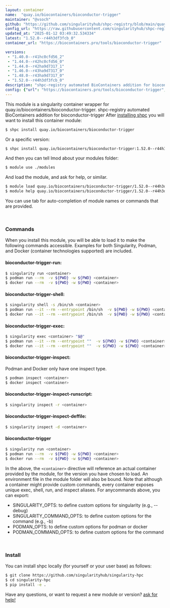```yaml
---
layout: container
name:  "quay.io/biocontainers/bioconductor-trigger"
maintainer: "@vsoch"
github: "https://github.com/singularityhub/shpc-registry/blob/main/quay.io/biocontainers/bioconductor-trigger/container.yaml"
config_url: "https://raw.githubusercontent.com/singularityhub/shpc-registry/main/quay.io/biocontainers/bioconductor-trigger/container.yaml"
updated_at: "2025-01-12 03:49:32.534334"
latest: "1.52.0--r44h3df3fcb_0"
container_url: "https://biocontainers.pro/tools/bioconductor-trigger"

versions:
 - "1.40.0--r41hc0cfd56_2"
 - "1.44.0--r42hc0cfd56_0"
 - "1.44.0--r42ha9d7317_1"
 - "1.46.0--r43ha9d7317_0"
 - "1.48.0--r43ha9d7317_0"
 - "1.52.0--r44h3df3fcb_0"
description: "shpc-registry automated BioContainers addition for bioconductor-trigger"
config: {"url": "https://biocontainers.pro/tools/bioconductor-trigger", "maintainer": "@vsoch", "description": "shpc-registry automated BioContainers addition for bioconductor-trigger", "latest": {"1.52.0--r44h3df3fcb_0": "sha256:dfbdc2cf01ba477570fb53f3ac109581a45b1caaefa669dae8d7dc97db4de47d"}, "tags": {"1.40.0--r41hc0cfd56_2": "sha256:43f15acd399c9b5919813c61d4f11d4190534957f8d1909ce4b58b6742900a47", "1.44.0--r42hc0cfd56_0": "sha256:24ef3294fac15c100751fc374d213af3d8c348d9bda4e855e8dd36fd3d351f9b", "1.44.0--r42ha9d7317_1": "sha256:4c3c78b78cbe33b156ca2a11ec30d1cdc15e183a43b5439e0dec4f0969a33eca", "1.46.0--r43ha9d7317_0": "sha256:469956ff48c878ac344b35309a9cf2981beb59785ecf12c591a1d4e604f82054", "1.48.0--r43ha9d7317_0": "sha256:2c13479c37f3389d88ed68dcc5d05168981b0aeffa77c1d09a31932f0b2a373c", "1.52.0--r44h3df3fcb_0": "sha256:dfbdc2cf01ba477570fb53f3ac109581a45b1caaefa669dae8d7dc97db4de47d"}, "docker": "quay.io/biocontainers/bioconductor-trigger"}
---
```


This module is a singularity container wrapper for quay.io/biocontainers/bioconductor-trigger.
shpc-registry automated BioContainers addition for bioconductor-trigger
After [installing shpc](#install) you will want to install this container module:


```bash
$ shpc install quay.io/biocontainers/bioconductor-trigger
```

Or a specific version:

```bash
$ shpc install quay.io/biocontainers/bioconductor-trigger:1.52.0--r44h3df3fcb_0
```

And then you can tell lmod about your modules folder:

```bash
$ module use ./modules
```

And load the module, and ask for help, or similar.

```bash
$ module load quay.io/biocontainers/bioconductor-trigger/1.52.0--r44h3df3fcb_0
$ module help quay.io/biocontainers/bioconductor-trigger/1.52.0--r44h3df3fcb_0
```

You can use tab for auto-completion of module names or commands that are provided.

<br>

### Commands

When you install this module, you will be able to load it to make the following commands accessible.
Examples for both Singularity, Podman, and Docker (container technologies supported) are included.

#### bioconductor-trigger-run:

```bash
$ singularity run <container>
$ podman run --rm  -v ${PWD} -w ${PWD} <container>
$ docker run --rm  -v ${PWD} -w ${PWD} <container>
```

#### bioconductor-trigger-shell:

```bash
$ singularity shell -s /bin/sh <container>
$ podman run --it --rm --entrypoint /bin/sh  -v ${PWD} -w ${PWD} <container>
$ docker run --it --rm --entrypoint /bin/sh  -v ${PWD} -w ${PWD} <container>
```

#### bioconductor-trigger-exec:

```bash
$ singularity exec <container> "$@"
$ podman run --it --rm --entrypoint ""  -v ${PWD} -w ${PWD} <container> "$@"
$ docker run --it --rm --entrypoint ""  -v ${PWD} -w ${PWD} <container> "$@"
```

#### bioconductor-trigger-inspect:

Podman and Docker only have one inspect type.

```bash
$ podman inspect <container>
$ docker inspect <container>
```

#### bioconductor-trigger-inspect-runscript:

```bash
$ singularity inspect -r <container>
```

#### bioconductor-trigger-inspect-deffile:

```bash
$ singularity inspect -d <container>
```



#### bioconductor-trigger

```bash
$ singularity run <container>
$ podman run --rm  -v ${PWD} -w ${PWD} <container>
$ docker run --rm  -v ${PWD} -w ${PWD} <container>
```


In the above, the `<container>` directive will reference an actual container provided
by the module, for the version you have chosen to load. An environment file in the
module folder will also be bound. Note that although a container
might provide custom commands, every container exposes unique exec, shell, run, and
inspect aliases. For anycommands above, you can export:

 - SINGULARITY_OPTS: to define custom options for singularity (e.g., --debug)
 - SINGULARITY_COMMAND_OPTS: to define custom options for the command (e.g., -b)
 - PODMAN_OPTS: to define custom options for podman or docker
 - PODMAN_COMMAND_OPTS: to define custom options for the command

<br>

### Install

You can install shpc locally (for yourself or your user base) as follows:

```bash
$ git clone https://github.com/singularityhub/singularity-hpc
$ cd singularity-hpc
$ pip install -e .
```

Have any questions, or want to request a new module or version? [ask for help!](https://github.com/singularityhub/singularity-hpc/issues)